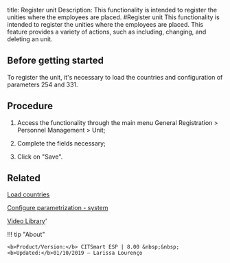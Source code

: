 title: Register unit
Description: This functionality is intended to register the unities where the employees are placed. 
#Register unit
This functionality is intended to register the unities where the employees are placed.
This feature provides a variety of actions, such as including, changing, and deleting an unit.


Before getting started
--------------------------

To register the unit, it's necessary to load the countries and configuration of
parameters 254 and 331.

Procedure
-------------

1.  Access the functionality through the main menu General Registration \>
    Personnel Management \> Unit;

2.  Complete the fields necessary;

3.  Click on "Save".

Related
-----------

[Load countries](/en-us/citsmart-esp-8/platform-administration/region-and-language/load-countries.html)

[Configure parametrization - system](/en-us/citsmart-esp-8/platform-administration/parameters-list/configure-parametrization-system.html)

<i class='fa fa-youtube-play  fa-2x' style='color:#97ce17;vertical-align: middle;'> </i> [Video Library](https://www.youtube.com/playlist?list=PLB5qK2uzf2ROVt1SUUxco2tWF8E99_eva)'

!!! tip "About"

    <b>Product/Version:</b> CITSmart ESP | 8.00 &nbsp;&nbsp;
    <b>Updated:</b>01/10/2019 – Larissa Lourenço


